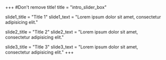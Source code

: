 +++
#Don't remove title!
title = "intro_slider_box"

slide1_title = "Title 1"
slide1_text = "Lorem ipsum dolor sit amet, consectetur adipisicing elit."

slide2_title = "Title 2"
slide2_text = "Lorem ipsum dolor sit amet, consectetur adipisicing elit."

slide3_title = "Title 3"
slide3_text = "Lorem ipsum dolor sit amet, consectetur adipisicing elit."
+++